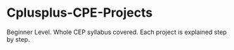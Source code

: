 # Cplusplus-CPE-Projects
Beginner Level. Whole CEP syllabus covered. Each project is explained step by step.
